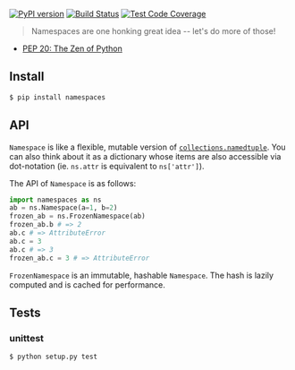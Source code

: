 [![PyPI version](https://badge.fury.io/py/namespaces.svg)](https://badge.fury.io/py/namespaces)
[![Build Status](https://travis-ci.org/pcattori/namespaces.svg?branch=master)](https://travis-ci.org/pcattori/namespaces)
[![Test Code Coverage](https://codecov.io/gh/pcattori/namespaces/branch/master/graph/badge.svg)](https://codecov.io/gh/pcattori/namespaces)

> Namespaces are one honking great idea -- let's do more of those!
- [PEP 20: The Zen of Python](https://www.python.org/dev/peps/pep-0020/)

## Install

```bash
$ pip install namespaces
```

## API
`Namespace` is like a flexible, mutable version of [`collections.namedtuple`](https://docs.python.org/2/library/collections.html#collections.namedtuple). You can also think about it as a dictionary whose items are also accessible via dot-notation (ie. `ns.attr` is equivalent to `ns['attr']`).

The API of `Namespace` is as follows:
```python
import namespaces as ns
ab = ns.Namespace(a=1, b=2)
frozen_ab = ns.FrozenNamespace(ab)
frozen_ab.b # => 2
ab.c # => AttributeError
ab.c = 3
ab.c # => 3
frozen_ab.c = 3 # => AttributeError
```

`FrozenNamespace` is an immutable, hashable `Namespace`. The hash is lazily computed and is cached for performance.

## Tests

### unittest

```bash
$ python setup.py test
```

